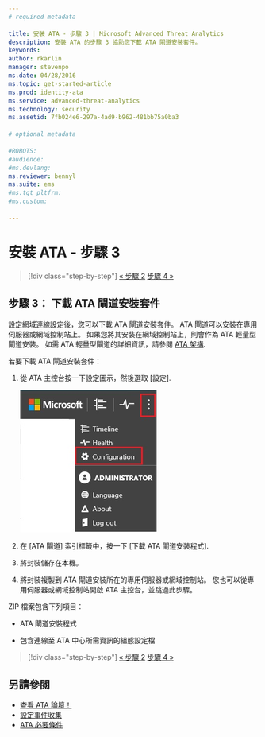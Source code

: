 ```yaml
---
# required metadata

title: 安裝 ATA - 步驟 3 | Microsoft Advanced Threat Analytics
description: 安裝 ATA 的步驟 3 協助您下載 ATA 閘道安裝套件。
keywords:
author: rkarlin
manager: stevenpo
ms.date: 04/28/2016
ms.topic: get-started-article
ms.prod: identity-ata
ms.service: advanced-threat-analytics
ms.technology: security
ms.assetid: 7fb024e6-297a-4ad9-b962-481bb75a0ba3

# optional metadata

#ROBOTS:
#audience:
#ms.devlang:
ms.reviewer: bennyl
ms.suite: ems
#ms.tgt_pltfrm:
#ms.custom:

---
```


# 安裝 ATA - 步驟 3

>[!div class="step-by-step"]
[« 步驟 2](install-ata-step2.md)
[步驟 4 »](install-ata-step4.md)

## 步驟 3： 下載 ATA 閘道安裝套件
設定網域連線設定後，您可以下載 ATA 閘道安裝套件。 ATA 閘道可以安裝在專用伺服器或網域控制站上。 如果您將其安裝在網域控制站上，則會作為 ATA 輕量型閘道安裝。 如需 ATA 輕量型閘道的詳細資訊，請參閱 [ATA 架構](/advanced-threat-analytics/plan-design/ata-architecture). 

若要下載 ATA 閘道安裝套件：

1.  從 ATA 主控台按一下設定圖示，然後選取 [設定].

    ![ATA 閘道組態設定](media/ATA-config-icon.JPG)

2.  在 [ATA 閘道] 索引標籤中，按一下 [下載 ATA 閘道安裝程式].

3.  將封裝儲存在本機。
4.  將封裝複製到 ATA 閘道安裝所在的專用伺服器或網域控制站。 您也可以從專用伺服器或網域控制站開啟 ATA 主控台，並跳過此步驟。

ZIP 檔案包含下列項目：

-   ATA 閘道安裝程式

-   包含連線至 ATA 中心所需資訊的組態設定檔


>[!div class="step-by-step"]
[« 步驟 2](install-ata-step2.md)
[步驟 4 »](install-ata-step4.md)

## 另請參閱

- [查看 ATA 論壇！](https://social.technet.microsoft.com/Forums/security/en-US/home?forum=mata)
- [設定事件收集](configure-event-collection.md)
- [ATA 必要條件](/advanced-threat-analytics/plan-design/ata-prerequisites)


<!--HONumber=May16_HO1-->


